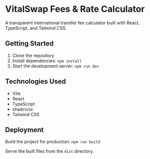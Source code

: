 # VitalSwap Fees & Rate Calculator

A transparent international transfer fee calculator built with React, TypeScript, and Tailwind CSS.

## Getting Started

1. Clone the repository
2. Install dependencies: `npm install`
3. Start the development server: `npm run dev`

## Technologies Used

- Vite
- React
- TypeScript
- shadcn/ui
- Tailwind CSS

## Deployment

Build the project for production: `npm run build`

Serve the built files from the `dist` directory.
